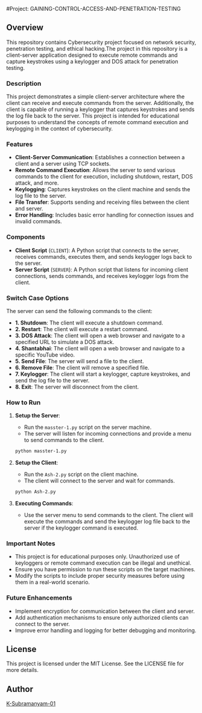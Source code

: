 #Project: GAINING-CONTROL-ACCESS-AND-PENETRATION-TESTING

## Overview

This repository contains Cybersecurity project focused on network security, penetration testing, and ethical hacking.The project in this repository is a client-server application designed to execute remote commands and capture keystrokes using a keylogger and DOS attack for penetration testing.

### Description

This project demonstrates a simple client-server architecture where the client can receive and execute commands from the server. Additionally, the client is capable of running a keylogger that captures keystrokes and sends the log file back to the server. This project is intended for educational purposes to understand the concepts of remote command execution and keylogging in the context of cybersecurity.

### Features

- **Client-Server Communication**: Establishes a connection between a client and a server using TCP sockets.
- **Remote Command Execution**: Allows the server to send various commands to the client for execution, including shutdown, restart, DOS attack, and more.
- **Keylogging**: Captures keystrokes on the client machine and sends the log file to the server.
- **File Transfer**: Supports sending and receiving files between the client and server.
- **Error Handling**: Includes basic error handling for connection issues and invalid commands.

### Components

- **Client Script** (`CLIENT`): A Python script that connects to the server, receives commands, executes them, and sends keylogger logs back to the server.
- **Server Script** (`SERVER`): A Python script that listens for incoming client connections, sends commands, and receives keylogger logs from the client.

### Switch Case Options

The server can send the following commands to the client:

- **1. Shutdown**: The client will execute a shutdown command.
- **2. Restart**: The client will execute a restart command.
- **3. DOS Attack**: The client will open a web browser and navigate to a specified URL to simulate a DOS attack.
- **4. Shantabhai**: The client will open a web browser and navigate to a specific YouTube video.
- **5. Send File**: The server will send a file to the client.
- **6. Remove File**: The client will remove a specified file.
- **7. Keylogger**: The client will start a keylogger, capture keystrokes, and send the log file to the server.
- **8. Exit**: The server will disconnect from the client.

### How to Run

1. **Setup the Server**:
   - Run the `masster-1.py` script on the server machine.
   - The server will listen for incoming connections and provide a menu to send commands to the client.

   ```bash
   python masster-1.py
   ```

2. **Setup the Client**:
   - Run the `Ash-2.py` script on the client machine.
   - The client will connect to the server and wait for commands.

   ```bash
   python Ash-2.py
   ```

3. **Executing Commands**:
   - Use the server menu to send commands to the client. The client will execute the commands and send the keylogger log file back to the server if the keylogger command is executed.

### Important Notes

- This project is for educational purposes only. Unauthorized use of keyloggers or remote command execution can be illegal and unethical.
- Ensure you have permission to run these scripts on the target machines.
- Modify the scripts to include proper security measures before using them in a real-world scenario.

### Future Enhancements

- Implement encryption for communication between the client and server.
- Add authentication mechanisms to ensure only authorized clients can connect to the server.
- Improve error handling and logging for better debugging and monitoring.

## License

This project is licensed under the MIT License. See the LICENSE file for more details.

## Author

[K-Subramanyam-01](https://github.com/K-Subramanyam-01)
